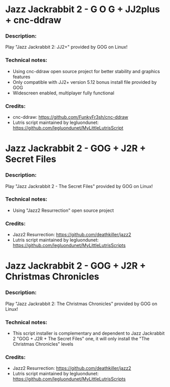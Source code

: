 # Jazz Jackrabbit 2 - G O G + JJ2plus + cnc-ddraw
### Description:
Play "Jazz Jackrabbit 2: JJ2+" provided by GOG on Linux!
### Technical notes:
- Using cnc-ddraw open source project for better stability and graphics features
- Only compatible with JJ2+ version 5.12 bonus install file provided by GOG
- Widescreen enabled, multiplayer fully functional
### Credits:
- cnc-ddraw: https://github.com/FunkyFr3sh/cnc-ddraw
- Lutris script maintained by legluondunet: https://github.com/legluondunet/MyLittleLutrisScript

# Jazz Jackrabbit 2 - GOG + J2R + Secret Files
### Description:
Play "Jazz Jackrabbit 2 - The Secret Files" provided by GOG on Linux!
### Technical notes:
- Using "Jazz2 Resurrection" open source project
### Credits:
- Jazz2 Resurrection: https://github.com/deathkiller/jazz2
- Lutris script maintained by legluondunet: https://github.com/legluondunet/MyLittleLutrisScripts

# Jazz Jackrabbit 2 - GOG + J2R + Christmas Chronicles
### Description:
Play "Jazz Jackrabbit 2: The Christmas Chronicles" provided by GOG on Linux!
### Technical notes:
- This script installer is complementary and dependent to Jazz Jackrabbit 2 "GOG + J2R + The Secret Files" one, it will only install the "The Christmas Chronicles" levels
### Credits:
- Jazz2 Resurrection: https://github.com/deathkiller/jazz2
- Lutris script maintained by legluondunet: https://github.com/legluondunet/MyLittleLutrisScripts
